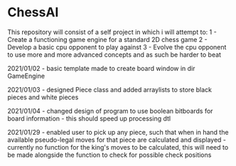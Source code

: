 # ChessAI

This repository will consist of a self project in which i will attempt to:
 1 - Create a functioning game engine for a standard 2D chess game
 2 - Develop a basic cpu opponent to play against
 3 - Evolve the cpu opponent to use more and more advanced concepts and as such be harder to beat


 2021/01/02 - basic template made to create board window in dir GameEngine
 
 2021/01/03 - designed Piece class and added arraylists to store black pieces and white pieces
 
 2021/01/04 - changed design of program to use boolean bitboards for board information
 			        - this should speed up processing dtl
 
 2021/01/29 - enabled user to pick up any piece, such that when in hand the available pseudo-legal moves for that piece are calculated and displayed
            - currently no function for the king's moves to be calculated, this will need to be made alongside the function to check for possible check positions
